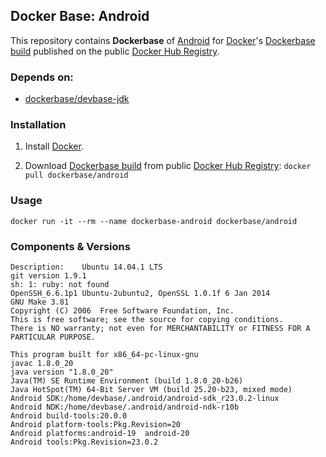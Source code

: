 ## Docker Base: Android


This repository contains **Dockerbase** of [Android](http://developer.android.com/) for [Docker](https://www.docker.com/)'s [Dockerbase build](https://registry.hub.docker.com/u/dockerbase/android/) published on the public [Docker Hub Registry](https://registry.hub.docker.com/).


### Depends on:

* [dockerbase/devbase-jdk](https://registry.hub.docker.com/u/dockerbase/devbase-jdk)


### Installation

1. Install [Docker](https://docs.docker.com/installation/).

2. Download [Dockerbase build](https://registry.hub.docker.com/u/dockerbase/android/) from public [Docker Hub Registry](https://registry.hub.docker.com/): `docker pull dockerbase/android`


### Usage

    docker run -it --rm --name dockerbase-android dockerbase/android

### Components & Versions

    Description:	Ubuntu 14.04.1 LTS
    git version 1.9.1
    sh: 1: ruby: not found
    OpenSSH_6.6.1p1 Ubuntu-2ubuntu2, OpenSSL 1.0.1f 6 Jan 2014
    GNU Make 3.81
    Copyright (C) 2006  Free Software Foundation, Inc.
    This is free software; see the source for copying conditions.
    There is NO warranty; not even for MERCHANTABILITY or FITNESS FOR A
    PARTICULAR PURPOSE.
    
    This program built for x86_64-pc-linux-gnu
    javac 1.8.0_20
    java version "1.8.0_20"
    Java(TM) SE Runtime Environment (build 1.8.0_20-b26)
    Java HotSpot(TM) 64-Bit Server VM (build 25.20-b23, mixed mode)
    Android SDK:/home/devbase/.android/android-sdk_r23.0.2-linux
    Android NDK:/home/devbase/.android/android-ndk-r10b
    Android build-tools:20.0.0
    Android platform-tools:Pkg.Revision=20
    Android platforms:android-19  android-20
    Android tools:Pkg.Revision=23.0.2
